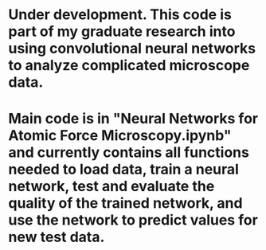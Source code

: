 # Under development.  This code is part of my graduate research into using convolutional neural networks to analyze complicated microscope data.

# Main code is in "Neural Networks for Atomic Force Microscopy.ipynb" and currently contains all functions needed to load data, train a neural network, test and evaluate the quality of the trained network, and use the network to predict values for new test data.
